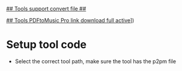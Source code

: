 [## Tools support convert file ##](https://www.myriad-online.com/resources/docs/pdftomusicpro/english/command.htm)

[## Tools PDFtoMusic Pro link download full active]([https://drive.google.com/file/d/1UPTepF_uD57CuCIhE6GSy_2x1EqRg_i-/view?usp=sharing)])

# Setup tool code
- Select the correct tool path, make sure the tool has the p2pm file

